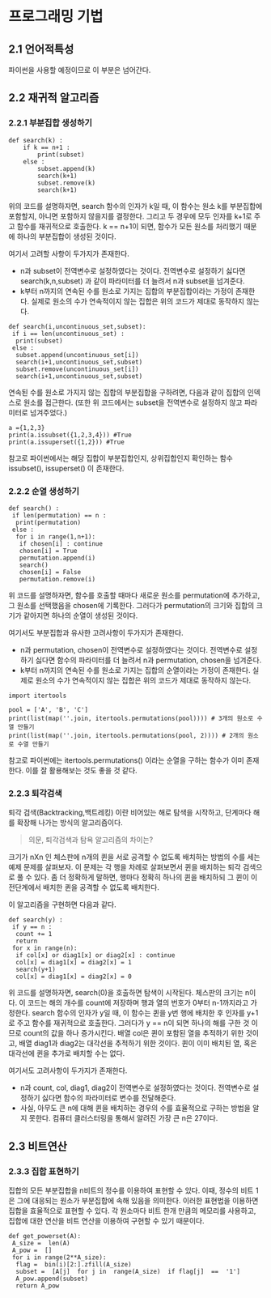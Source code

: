 # 프로그래밍 기법

## 2.1 언어적특성

파이썬을 사용할 예정이므로 이 부분은 넘어간다.

## 2.2 재귀적 알고리즘

### 2.2.1 부분집합 생성하기
```
def search(k) :
	if k == n+1 :
		print(subset)
	else :
		subset.append(k)
		search(k+1)
		subset.remove(k)
		search(k+1)
```
위의 코드를 설명하자면, search 함수의 인자가 k일 때, 이 함수는 원소 k를 부분집합에 포함할지, 아니면 포함하지 않을지를 결정한다. 그리고 두 경우에 모두 인자를 k+1로 주고 함수를 재귀적으로 호출한다. k == n+1이 되면, 함수가 모든 원소를 처리했기 때문에 하나의 부분집합이 생성된 것이다.

여기서 고려할 사항이 두가지가 존재한다.

 - n과 subset이 전역변수로 설정하였다는 것이다.  전역변수로 설정하기 싫다면 search(k,n,subset) 과 같이 파라미터를 더 늘려서 n과 subset을 넘겨준다.
 - k부터 n까지의 연속된 수를 원소로 가지는 집합의 부분집합이라는 가정이 존재한다. 실제로 원소의 수가 연속적이지 않는 집합은 위의 코드가 제대로 동작하지 않는다.

```
def search(i,uncontinuous_set,subset):
 if i == len(uncontinuous_set) :
  print(subset)
 else :
  subset.append(uncontinuous_set[i])
  search(i+1,uncontinuous_set,subset)
  subset.remove(uncontinuous_set[i])
  search(i+1,uncontinuous_set,subset)
```

연속된 수를 원소로 가지지 않는 집합의 부분집합을 구하려면, 다음과 같이 집합의 인덱스로 원소를 접근한다. (또한 위 코드에서는 subset을 전역변수로 설정하지 않고 파라미터로 넘겨주었다.)

```
a ={1,2,3}
print(a.issubset({1,2,3,4})) #True
print(a.issuperset({1,2})) #True
```
참고로 파이썬에서는 해당 집합이 부분집합인지, 상위집합인지  확인하는 함수 issubset(), issuperset() 이 존재한다.

### 2.2.2 순열 생성하기

```
def search() :
 if len(permutation) == n :
  print(permutation)
 else :
  for i in range(1,n+1):
   if chosen[i] : continue
   chosen[i] = True
   permutation.append(i)
   search()
   chosen[i] = False
   permutation.remove(i)
```
위 코드를 설명하자면,  함수를 호출할 때마다 새로운 원소를 permutation에 추가하고, 그 원소를 선택했음을 chosen에 기록한다. 그러다가 permutation의 크기와 집합의 크기가 같아지면 하나의 순열이 생성된 것이다.

여기서도 부분집합과 유사한 고려사항이 두가지가 존재한다.

 - n과 permutation, chosen이 전역변수로 설정하였다는 것이다.  전역변수로 설정하기 싫다면 함수의 파라미터를 더 늘려서 n과 permutation, chosen을 넘겨준다.
 - k부터 n까지의 연속된 수를 원소로 가지는 집합의 순열이라는 가정이 존재한다. 실제로 원소의 수가 연속적이지 않는 집합은 위의 코드가 제대로 동작하지 않는다.


```
import itertools

pool = ['A', 'B', 'C']
print(list(map(''.join, itertools.permutations(pool)))) # 3개의 원소로 수열 만들기
print(list(map(''.join, itertools.permutations(pool, 2)))) # 2개의 원소로 수열 만들기
```
참고로 파이썬에는 itertools.permutations() 이라는 순열을 구하는 함수가 이미 존재한다. 이를 잘 활용해보는 것도 좋을 것 같다.

### 2.2.3 퇴각검색
퇴각 검색(Backtracking,백트레킹) 이란 비어있는 해로 탐색을 시작하고, 단계마다 해를 확장해 나가는 방식의 알고리즘이다.

> 의문, 퇴각검색과 탐욕 알고리즘의 차이는?

크기가 nXn 인 체스판에 n개의 퀸을 서로 공격할 수 없도록 배치하는 방법의 수를 세는 예제 문제를 살펴보자. 이 문제는 각 행을 차례로 살펴보면서 퀸을 배치하는 퇴각 검색으로 풀 수 있다. 좀 더 정확하게 말하면, 행마다 정확히 하나의 퀸을 배치하되 그 퀸이 이전단계에서 배치한 퀸을 공격할 수 없도록 배치한다.

이 알고리즘을 구현하면 다음과 같다.


```
def search(y) :
 if y == n :
  count += 1
  return
 for x in range(n):
  if col[x] or diag1[x] or diag2[x] : continue
  col[x] = diag1[x] = diag2[x] = 1
  search(y+1)
  col[x] = diag1[x] = diag2[x] = 0
```
  위 코드를 설명하자면, search(0)을 호출하면 탐색이 시작된다. 체스판의 크기는 n이다. 이 코드는 해의 개수를 count에 저장하며 행과 열의 번호가 0부터 n-1까지라고 가정한다. search 함수의 인자가 y일 때, 이 함수는 퀸을 y번 행에 배치한 후 인자를 y+1로 주고 함수를 재귀적으로 호출한다. 그러다가 y == n이 되면 하나의 해를 구한 것 이므로 count의 값을 하나 증가시킨다. 배열 col은 퀸이 포함된 열을 추적하기 위한 것이고, 배열 diag1과 diag2는 대각선을 추적하기 위한 것이다. 퀸이 이미 배치된 열, 혹은 대각선에 퀸을 추가로 배치할 수는 없다.

여기서도 고려사항이 두가지가 존재한다.

 - n과 count, col, diag1, diag2이 전역변수로 설정하였다는 것이다.  전역변수로 설정하기 싫다면 함수의 파라미터로 변수를 전달해준다.
 - 사실, 아무도 큰 n에 대해 퀸을 배치하는 경우의 수를 효율적으로 구하는 방법을 알지 못한다. 컴퓨터 클러스터링을 통해서 알려진 가장 큰 n은 27이다.


## 2.3 비트연산

### 2.3.3 집합 표현하기

집합의 모든 부분집합을 n비트의 정수를 이용하여 표현할 수 있다.
이때, 정수의 비트 1은 그에 대응되는 원소가 부분집합에 속해 있음을 의미한다. 이러한 표현법을 이용하면 집합을 효율적으로 표현할 수 있다. 각 원소마다 비트 한개 만큼의 메모리를 사용하고, 집합에 대한 연산을 비트 연산을 이용하여 구현할 수 있기 때문이다.

```
def get_powerset(A):
 A_size =  len(A)
 A_pow =  []  
 for i in range(2**A_size):
  flag =  bin(i)[2:].zfill(A_size)
  subset =  [A[j]  for j in  range(A_size)  if flag[j]  ==  '1']
  A_pow.append(subset)  
  return A_pow
```
